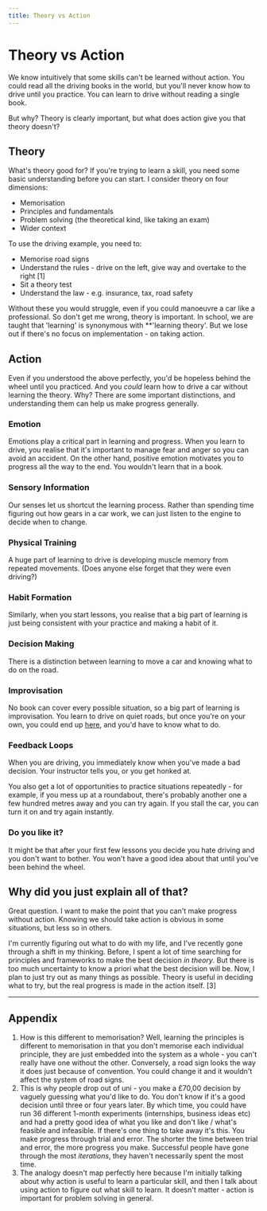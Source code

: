 ```yaml
---
title: Theory vs Action
---
```


# Theory vs Action

We know intuitively that some skills can't be learned without action. You could read all the driving books in the world, but you'll never know how to drive until you practice. You can learn to drive without reading a single book.

But why? Theory is clearly important, but what does action give you that theory doesn't?

## Theory

What's theory good for? If you're trying to learn a skill, you need some basic understanding before you can start. I consider theory on four dimensions:

- Memorisation
- Principles and fundamentals
- Problem solving (the theoretical kind, like taking an exam)
- Wider context

To use the driving example, you need to:

- Memorise road signs
- Understand the rules - drive on the left, give way and overtake to the right [1]
- Sit a theory test
- Understand the law - e.g. insurance, tax, road safety

Without these you would struggle, even if you could manoeuvre a car like a professional. So don't get me wrong, theory is important. In school, we are taught that 'learning' is synonymous with **'learning theory'. But we lose out if there's no focus on implementation - on taking action.

## Action

Even if you understood the above perfectly, you'd be hopeless behind the wheel until you practiced. And you *could* learn how to drive a car without learning the theory. Why? There are some important distinctions, and understanding them can help us make progress generally.

### Emotion

Emotions play a critical part in learning and progress. When you learn to drive, you realise that it's important to manage fear and anger so you can avoid an accident. On the other hand, positive emotion motivates you to progress all the way to the end. You wouldn't learn that in a book.

### Sensory Information

Our senses let us shortcut the learning process. Rather than spending time figuring out how gears in a car work, we can just listen to the engine to decide when to change.

### Physical Training

A huge part of learning to drive is developing muscle memory from repeated movements. (Does anyone else forget that they were even driving?)

### Habit Formation

Similarly, when you start lessons, you realise that a big part of learning is just being consistent with your practice and making a habit of it.

### Decision Making

There is a distinction between learning to move a car and knowing what to do on the road.

### Improvisation

No book can cover every possible situation, so a big part of learning is improvisation. You learn to drive on quiet roads, but once you're on your own, you could end up [here](https://www.reddit.com/r/CrappyDesign/comments/gqxvto/the_magic_roundabout_in_swindon_uk_is_very_crappy/), and you'd have to know what to do.

### Feedback Loops

When you are driving, you immediately know when you've made a bad decision. Your instructor tells you, or you get honked at.

You also get a lot of opportunities to practice situations repeatedly - for example, if you mess up at a roundabout, there's probably another one a few hundred metres away and you can try again. If you stall the car, you can turn it on and try again instantly.

### Do you like it?

It might be that after your first few lessons you decide you hate driving and you don't want to bother. You won't have a good idea about that until you've been behind the wheel.

## Why did you just explain all of that?

Great question. I want to make the point that you can't make progress without action. Knowing we should take action is obvious in some situations, but less so in others.

I'm currently figuring out what to do with my life, and I've recently gone through a shift in my thinking. Before, I spent a lot of time searching for principles and frameworks to make the best decision *in theory*. But there is too much uncertainty to know a priori what the best decision will be. Now, I plan to just try out as many things as possible. Theory is useful in deciding what to try, but the real progress is made in the action itself. [3]

---

## Appendix

1.  How is this different to memorisation? Well, learning the principles is different to memorisation in that you don't memorise each individual principle, they are just embedded into the system as a whole - you can't really have one without the other. Conversely, a road sign looks the way it does just because of convention. You could change it and it wouldn't affect the system of road signs.
2. This is why people drop out of uni - you make a £70,00 decision by vaguely  guessing what you'd like to do. You don't know if it's a good decision until three or four years later. By which time, you could have run 36 different 1-month experiments (internships, business ideas etc) and had a pretty good idea of what you like and don't like / what's feasible and infeasible. If there's one thing to take away it's this. You make progress through trial and error. The shorter the time between trial and error, the more progress you make. Successful people have gone through the most *iterations*, they haven't necessarily spent the most time.
3. The analogy doesn't map perfectly here because I'm initially talking about why action is useful to learn a particular skill, and then I talk about using action to figure out what skill to learn. It doesn't matter - action is important for problem solving in general.
